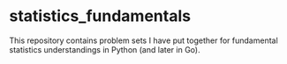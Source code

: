 # statistics_fundamentals
This repository contains problem sets I have put together for fundamental statistics understandings in Python (and later in Go).
